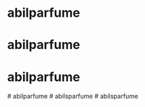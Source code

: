 # abilparfume
# abilparfume
# abilparfume
#   a b i l p a r f u m e  
 #   a b i l s p a r f u m e  
 # abilsparfume
